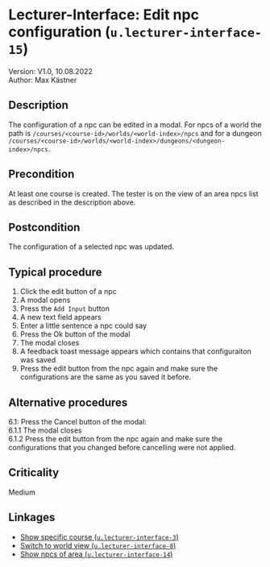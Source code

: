 # Lecturer-Interface: Edit npc configuration (`u.lecturer-interface-15`)


Version: V1.0, 10.08.2022 \
Author: Max Kästner

## Description

The configuration of a npc can be edited in a modal. For npcs of a world the path is `/courses/<course-id>/worlds/<world-index>/npcs` and for a dungeon `/courses/<course-id>/worlds/<world-index>/dungeons/<dungeon-index>/npcs`.

## Precondition

At least one course is created. The tester is on the view of an area npcs list as described in the description above.

## Postcondition

The configuration of a selected npc was updated.

## Typical procedure

1. Click the edit button of a npc
2. A modal opens
3. Press the `Add Input` button
4. A new text field appears
5. Enter a little sentence a npc could say
6. Press the Ok button of the modal
7. The modal closes
8. A feedback toast message appears which contains that configuraiton was saved
9. Press the edit button from the npc again and make sure the configurations are the same as you saved it before.

## Alternative procedures

6.1: Press the Cancel button of the modal: \
    6.1.1 The modal closes \
    6.1.2 Press the edit button from the npc again and make sure the configurations that you changed before cancelling were not applied.


## Criticality

Medium

## Linkages

- [Show specific course (`u.lecturer-interface-3`)](u-lecturer-interface-03-show-specific-course.md)
- [Switch to world view (`u.lecturer-interface-8`)](u-lecturer-interface-08-switch-to-world-view.md)
- [Show npcs of area (`u.lecturer-interface-14`)](u-lecturer-interface-14-show-npcs-of-area.md)